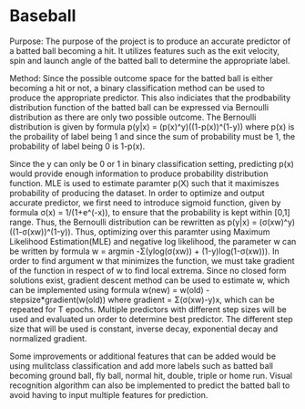 # Baseball

Purpose: 
The purpose of the project is to produce an accurate predictor of a batted ball becoming a hit. It utilizes features such as the exit velocity, spin and launch angle of the batted ball to determine the appropriate label.

Method: 
Since the possible outcome space for the batted ball is either becoming a hit or not, a binary classification method can be used to produce the appropriate predictor. This also indiciates that the prodbability distribution function of the batted ball can be expressed via Bernoulli distribution as there are only two possible outcome. The Bernoulli distribution is given by formula p(y|x) = (p(x)^y)((1-p(x))^(1-y)) where p(x) is the probaility of label being 1 and since the sum of probability must be 1, the probability of label being 0 is 1-p(x). 

Since the y can only be 0 or 1 in binary classification setting, predicting p(x) would provide enough information to produce probability distribution function. MLE is used to estimate paramter p(X) such that it maximiszes probability of producing the dataset. In order to optimize and output accurate predictor, we first need to introduce sigmoid function, given by formula σ(x) = 1/(1+e^(-x)), to ensure that the probability is kept within [0,1] range. Thus, the Bernoulli distribution can be rewritten as p(y|x) = (σ(xw)^y)((1-σ(xw))^(1-y)). Thus, optimizing over this paramter using Maximum Likelihood Estimation(MLE) and negative log likelihood, the parameter w can be written by formula w = argmin -Σ(ylog(σ(xw)) + (1-y)log(1-σ(xw))). In order to find argument w that minimizes the function, we must take gradient of the function in respect of w to find local extrema. Since no closed form solutions exist, gradient descent method can be used to estimate w, which can be implemented using formula w(new) = w(old) - stepsize*gradient(w(old)) where gradient = Σ(σ(xw)-y)x, which can be repeated for T epochs. Multiple predictors with different step sizes will be used and evaluated un order to determine best predictor. The different step size that will be used is constant, inverse decay, exponential decay and normalized gradient.

Some improvements or additional features that can be added would be using mulitclass classification and add more labels such as batted ball becoming ground ball, fly ball, normal hit, double, triple or home run. Visual recognition algorithm can also be implemented to predict the batted ball to avoid having to input multiple features for prediction. 
